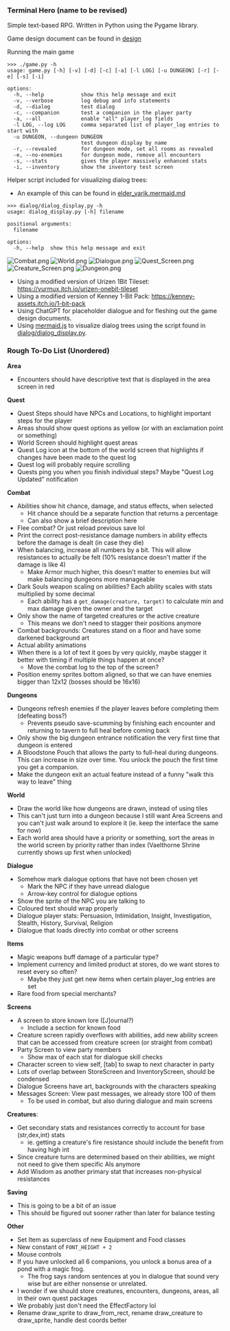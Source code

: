 ### Terminal Hero (name to be revised)
Simple text-based RPG. Written in Python using the Pygame library.

Game design document can be found in [design](design/)

Running the main game 
```
>>> ./game.py -h
usage: game.py [-h] [-v] [-d] [-c] [-a] [-l LOG] [-u DUNGEON] [-r] [-e] [-s] [-i]

options:
  -h, --help            show this help message and exit
  -v, --verbose         log debug and info statements
  -d, --dialog          test dialog
  -c, --companion       test a companion in the player party
  -a, --all             enable "all" player_log fields
  -l LOG, --log LOG     comma separated list of player_log entries to start with
  -u DUNGEON, --dungeon DUNGEON
                        test dungeon display by name
  -r, --revealed        for dungeon mode, set all rooms as revealed
  -e, --no-enemies      for dungeon mode, remove all encounters
  -s, --stats           gives the player massively enhanced stats
  -i, --inventory       show the inventory test screen
```

Helper script included for visualizing dialog trees:
-  An example of this can be found in [elder_varik.mermaid.md](resources/examples/elder_varik.mermaid.md)
```
>>> dialog/dialog_display.py -h
usage: dialog_display.py [-h] filename

positional arguments:
  filename

options:
  -h, --help  show this help message and exit
```

![Combat.png](resources/screenshots/combat.png)
![World.png](resources/screenshots/world.png)
![Dialogue.png](resources/screenshots/dialogue.png)
![Quest_Screen.png](resources/screenshots/quest_screen.png)
![Creature_Screen.png](resources/screenshots/creature_screen.png)
![Dungeon.png](resources/screenshots/dungeon.png)

- Using a modified version of Urizen 1Bit Tileset: https://vurmux.itch.io/urizen-onebit-tileset
- Using a modified version of Kenney 1-Bit Pack: https://kenney-assets.itch.io/1-bit-pack
- Using ChatGPT for placeholder dialogue and for fleshing out the game design documents.
- Using [mermaid.js](https://mermaid.js.org/) to visualize dialog trees using the script found in [dialog/dialog_display.py](dialog/dialog_display.py).

### Rough To-Do List (Unordered)
**Area**
- Encounters should have descriptive text that is displayed in the area screen in red

**Quest**
- Quest Steps should have NPCs and Locations, to highlight important steps for the player
- Areas should show quest options as yellow (or with an exclamation point or something)
- World Screen should highlight quest areas
- Quest Log icon at the bottom of the world screen that highlights if changes have been made to the quest log
- Quest log will probably require scrolling
- Quests ping you when you finish individual steps? Maybe "Quest Log Updated" notification

**Combat**
- Abilities show hit chance, damage, and status effects, when selected
  - Hit chance should be a separate function that returns a percentage
  - Can also show a brief description here
- Flee combat? Or just reload previous save lol
- Print the correct post-resistance damage numbers in ability effects before the damage is dealt (in case they die)
- When balancing, increase all numbers by a bit. This will allow resistances to actually be felt (10% resistance doesn't matter if the damage is like 4)
  - Make Armor much higher, this doesn't matter to enemies but will make balancing dungeons more manageable
- Dark Souls weapon scaling on abilities? Each ability scales with stats multiplied by some decimal
  - Each ability has a `get_damage(creature, target)` to calculate min and max damage given the owner and the target
- Only show the name of targeted creatures or the active creature
  - This means we don't need to stagger their positions anymore
- Combat backgrounds: Creatures stand on a floor and have some darkened background art
- Actual ability animations
- When there is a lot of text it goes by very quickly, maybe stagger it better with timing if multiple things happen at once?
  - Move the combat log to the top of the screen?
- Position enemy sprites bottom aligned, so that we can have enemies bigger than 12x12 (bosses should be 16x16)

**Dungeons**
- Dungeons refresh enemies if the player leaves before completing them (defeating boss?)
  - Prevents pseudo save-scumming by finishing each encounter and returning to tavern to full heal before coming back
- Only show the big dungeon entrance notification the very first time that dungeon is entered
- A Bloodstone Pouch that allows the party to full-heal during dungeons. This can increase in size over time. You unlock the pouch the first time you get a companion.
- Make the dungeon exit an actual feature instead of a funny "walk this way to leave" thing

**World**
- Draw the world like how dungeons are drawn, instead of using tiles
- This can't just turn into a dungeon because I still want Area Screens and you can't just walk around to explore it (ie. keep the interface the same for now)
- Each world area should have a priority or something, sort the areas in the world screen by priority rather than index (Vaelthorne Shrine currently shows up first when unlocked)

**Dialogue**
- Somehow mark dialogue options that have not been chosen yet
    - Mark the NPC if they have unread dialogue
    - Arrow-key control for dialogue options
- Show the sprite of the NPC you are talking to
- Coloured text should wrap properly
- Dialogue player stats: Persuasion, Intimidation, Insight, Investigation, Stealth, History, Survival, Religion
- Dialogue that loads directly into combat or other screens

**Items**
- Magic weapons buff damage of a particular type?
- Implement currency and limited product at stores, do we want stores to reset every so often?
  - Maybe they just get new items when certain player_log entries are set
- Rare food from special merchants?

**Screens**
- A screen to store known lore ([J]ournal?)
  - Include a section for known food
- Creature screen rapidly overflows with abilities, add new ability screen that can be accessed from creature screen (or straight from combat)
- Party Screen to view party members
  - Show max of each stat for dialogue skill checks
- Character screen to view self, [tab] to swap to next character in party
- Lots of overlap between StoreScreen and InventoryScreen, should be condensed
- Dialogue Screens have art, backgrounds with the characters speaking
- Messages Screen: View past messages, we already store 100 of them
  - To be used in combat, but also during dialogue and main screens

**Creatures**:
- Get secondary stats and resistances correctly to account for base (str,dex,int) stats
  - ie. getting a creature's fire resistance should include the benefit from having high int
- Since creature turns are determined based on their abilities, we might not need to give them specific AIs anymore
- Add Wisdom as another primary stat that increases non-physical resistances

**Saving**
- This is going to be a bit of an issue
- This should be figured out sooner rather than later for balance testing

**Other**
- Set Item as superclass of new Equipment and Food classes
- New constant of `FONT_HEIGHT + 2`
- Mouse controls
- If you have unlocked all 6 companions, you unlock a bonus area of a pond with a magic frog.
  - The frog says random sentences at you in dialogue that sound very wise but are either nonsense or unrelated.
- I wonder if we should store creatures, encounters, dungeons, areas, all in their own quest packages
- We probably just don't need the EffectFactory lol
- Rename draw_sprite to draw_from_rect, rename draw_creature to draw_sprite, handle dest coords better
